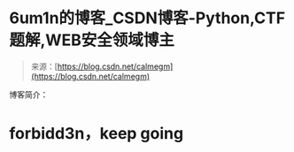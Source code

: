 <!--yml
category: 未分类
date: 2022-04-26 14:54:13
-->

# 6um1n的博客_CSDN博客-Python,CTF题解,WEB安全领域博主

> 来源：[https://blog.csdn.net/calmegm](https://blog.csdn.net/calmegm)

博客简介：

# forbidd3n，keep going